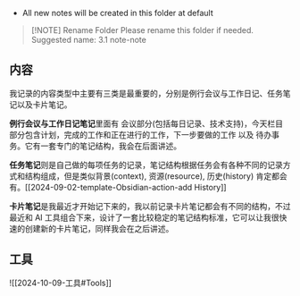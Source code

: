 - All new notes will be created in this folder at default

> [!NOTE] Rename Folder
> Please rename this folder if needed.
> Suggested name: 3.1 note-note

## 内容

我记录的内容类型中主要有三类是最重要的，分别是例行会议与工作日记、任务笔记以及卡片笔记。

**例行会议与工作日记笔记**里面有 会议部分(包括每日记录、技术支持)，今天栏目部分包含计划，完成的工作和正在进行的工作，下一步要做的工作 以及 待办事务。它有一套专门的笔记结构，我会在后面讲述。

**任务笔记**则是自己做的每项任务的记录，笔记结构根据任务会有各种不同的记录方式和结构组成，但是类似背景(context), 资源(resource), 历史(history) 肯定都会有。[[2024-09-02-template-Obsidian-action-add History]]

**卡片笔记**是我最近才开始记下来的，我以前记录卡片笔记都会有不同的结构，不过最近和 AI 工具组合下来，设计了一套比较稳定的笔记结构标准，它可以让我很快速的创建新的卡片笔记，同样我会在之后讲述。

## 工具

![[2024-10-09-工具#Tools]]
